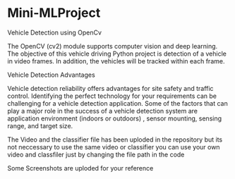 # Mini-MLProject
Vehicle Detection using OpenCv

The OpenCV (cv2) module supports computer vision and deep learning.  The objective of this vehicle driving Python project is detection of a vehicle in video frames. In addition, the vehicles will be tracked within each frame.

Vehicle Detection Advantages

Vehicle detection reliability offers advantages for site safety and traffic control. Identifying the perfect technology for your requirements can be challenging for a vehicle detection application. Some of the factors that can play a major role in the success of a vehicle detection system are application environment (indoors or outdoors) , sensor mounting,  sensing range, and target size.

The Video and the classifier file has been uploded in the repository but its not neccessary to use the same video or classifier you can use your own video and classfiler just by changing the file path in the code 

Some Screenshots are uploded for your reference 
